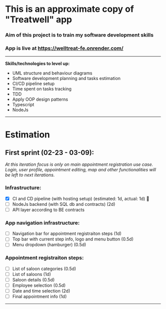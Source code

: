 # This is an approximate copy of "Treatwell" app
### Aim of this project is to train my software development skills

### App is live at https://welltreat-fe.onrender.com/

---

**Skills/technologies to level up:**
- UML structure and behaviour diagrams
- Software development planning and tasks estimation
- CI/CD pipeline setup
- Time spent on tasks tracking
- TDD
- Apply OOP design patterns
- Typescript
- NodeJs

---

# Estimation

## First sprint (02-23 - 03-09):
_At this iteration focus is only on main appointment registration use case. Login, user profile, appointment editing, map and other functionalities will be left to next iterations._

### **Infrastructure:**
  - [x] CI and CD pipeline (with hosting setup)               (estimated: 1d, actual: 1d) :clap:
  - [ ] NodeJs backend (with SQL db and contracts)                          (2d)
  - [ ] API layer according to BE contracts

### **App navigation infrastructure:**
  - [ ] Navigation bar for appointment registraiton steps     (1d)
  - [ ] Top bar with current step info, logo and menu button  (0.5d)
  - [ ] Menu dropdown (hamburger)                             (0.5d)

### **Appointment registraiton steps:**
  - [ ] List of saloon categories                             (0.5d)
  - [ ] List of saloons                                       (1d)
  - [ ] Saloon details                                        (0.5d)
  - [ ] Employee selection                                    (0.5d)
  - [ ] Date and time selection                               (2d)
  - [ ] Final appointment info                                (1d)
 
 ---
